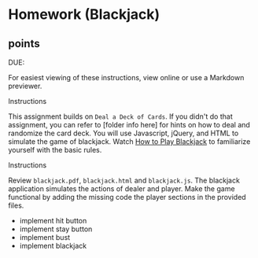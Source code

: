 # Homework (Blackjack)

## points

DUE: 

For easiest viewing of these instructions, view online or use a Markdown previewer.

Instructions

This assignment builds on `Deal a Deck of Cards`. If you didn't do that assignment, you can refer to [folder info here] for hints on how to deal and randomize the card deck. You will use Javascript, jQuery, and HTML to simulate the game of blackjack. Watch [How to Play Blackjack](`https://www.youtube.com/watch?v=eyoh-Ku9TCI`) to familiarize yourself with the basic rules. 

Instructions

Review `blackjack.pdf`, `blackjack.html` and `blackjack.js`. The blackjack application simulates the actions of dealer and player. Make the game functional by adding the missing code the player sections in the provided files.

* implement hit button
* implement stay button
* implement bust
* implement blackjack
